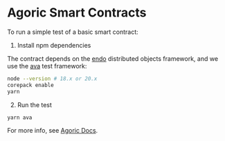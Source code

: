 # Agoric Smart Contracts

To run a simple test of a basic smart contract:

1. Install npm dependencies

The contract depends on the [endo](https://endojs.github.io/endo/) distributed objects framework, and we use the [ava](https://github.com/avajs/ava#readme) test framework:

```sh
node --version # 18.x or 20.x
corepack enable
yarn
```

2. Run the test

```sh
yarn ava
```

For more info, see [Agoric Docs](https://docs.agoric.com/).

